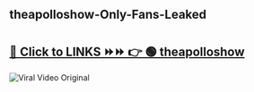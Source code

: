 
 ## theapolloshow-Only-Fans-Leaked

# <h2><a href="https://clipsfans.com/theapolloshow&ref=git">🔗 Click to LINKS ⏩⏩ 👉 🟢 theapolloshow </a></h2>

<a href="https://clipsfans.com/theapolloshow&ref=git" rel="nofollow" data-target="animated-image.originalLink"><img src="https://i.ibb.co.com/xMMVF88/686577567.gif" alt="Viral Video Original" style="max-width: 100%; display: inline-block;" data-target="animated-image.originalImage"></a>
